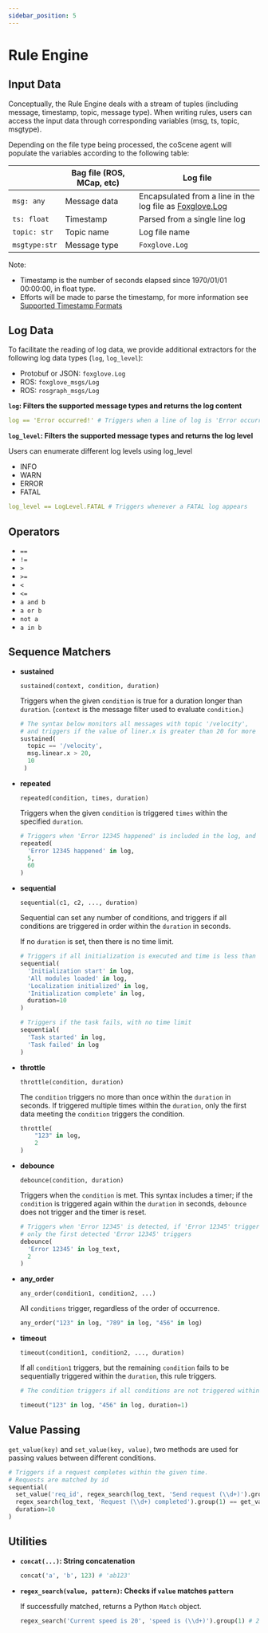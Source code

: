 ```yaml
---
sidebar_position: 5
---
```


# Rule Engine

## Input Data

Conceptually, the Rule Engine deals with a stream of tuples (including message, timestamp, topic, message type). When writing rules, users can access the input data through corresponding variables (msg, ts, topic, msgtype).

Depending on the file type being processed, the coScene agent will populate the variables according to the following table:

|               | Bag file (ROS, MCap, etc) | Log file                                                                                                                                   |
| ------------- | ------------------------- | ------------------------------------------------------------------------------------------------------------------------------------------ |
| `msg: any`    | Message data              | Encapsulated from a line in the log file as [Foxglove.Log](https://github.com/foxglove/schemas/blob/main/schemas/proto/foxglove/Log.proto) |
| `ts: float`   | Timestamp                 | Parsed from a single line log                                                                                                              |
| `topic: str`  | Topic name                | Log file name                                                                                                                              |
| `msgtype:str` | Message type              | `Foxglove.Log`                                                                                                                             |

Note:

- Timestamp is the number of seconds elapsed since 1970/01/01 00:00:00, in float type.
- Efforts will be made to parse the timestamp, for more information see [Supported Timestamp Formats](https://docs.coscene.cn/en/docs/recipes/data-diagnosis/add-rule/#prerequisites)

## Log Data

To facilitate the reading of log data, we provide additional extractors for the following log data types (`log`, `log_level`):

- Protobuf or JSON: `foxglove.Log`
- ROS: `foxglove_msgs/Log`
- ROS: `rosgraph_msgs/Log`

**`log`: Filters the supported message types and returns the log content**

```yaml
log == 'Error occurred!' # Triggers when a line of log is 'Error occurred!'
```

**`log_level`: Filters the supported message types and returns the log level**

Users can enumerate different log levels using log_level

- INFO
- WARN
- ERROR
- FATAL

```yaml
log_level == LogLevel.FATAL # Triggers whenever a FATAL log appears
```

## Operators

- `==`
- `!=`
- `>`
- `>=`
- `<`
- `<=`
- `a and b`
- `a or b`
- `not a`
- `a in b`

## Sequence Matchers

- **sustained**

  `sustained(context, condition, duration)`

  Triggers when the given `condition` is true for a duration longer than `duration`. (`context` is the message filter used to evaluate `condition`.)

  ```python
  # The syntax below monitors all messages with topic '/velocity',
  # and triggers if the value of liner.x is greater than 20 for more than 10 s
  sustained(
    topic == '/velocity',
    msg.linear.x > 20,
    10
   )
  ```

- **repeated**

  `repeated(condition, times, duration)`

  Triggers when the given `condition` is triggered `times` within the specified `duration`.

  ```python
  # Triggers when 'Error 12345 happened' is included in the log, and occurs 5 times within 60 seconds
  repeated(
    'Error 12345 happened' in log,
    5,
    60
  )
  ```

- **sequential**

  `sequential(c1, c2, ..., duration)`

  Sequential can set any number of conditions, and triggers if all conditions are triggered in order within the `duration` in seconds.

  If no `duration` is set, then there is no time limit.

  ```python
  # Triggers if all initialization is executed and time is less than 10 seconds
  sequential(
    'Initialization start' in log,
    'All modules loaded' in log,
    'Localization initialized' in log,
    'Initialization complete' in log,
    duration=10
  )

  # Triggers if the task fails, with no time limit
  sequential(
    'Task started' in log,
    'Task failed' in log
  )
  ```

- **throttle**

  `throttle(condition, duration)`

  The `condition` triggers no more than once within the `duration` in seconds. If triggered multiple times within the `duration`, only the first data meeting the `condition` triggers the condition.

  ```python
  throttle(
      "123" in log,
      2
  )
  ```

- **debounce**

  `debounce(condition, duration)`

  Triggers when the `condition` is met. This syntax includes a timer; if the `condition` is triggered again within the `duration` in seconds, `debounce` does not trigger and the timer is reset.

  ```python
  # Triggers when 'Error 12345' is detected, if 'Error 12345' triggers multiple times within 2 seconds,
  # only the first detected 'Error 12345' triggers
  debounce(
    'Error 12345' in log_text,
    2
  )
  ```

- **any_order**

  `any_order(condition1, condition2, ...)`

  All `conditions` trigger, regardless of the order of occurrence.

  ```python
  any_order("123" in log, "789" in log, "456" in log)
  ```

- **timeout**

  `timeout(condition1, condition2, ..., duration)`

  If all `condition1` triggers, but the remaining `condition` fails to be sequentially triggered within the `duration`, this rule triggers.

  ```python
  # The condition triggers if all conditions are not triggered within the duration period

  timeout("123" in log, "456" in log, duration=1)
  ```

## Value Passing

`get_value(key)` and `set_value(key, value)`, two methods are used for passing values between different conditions.

```python
# Triggers if a request completes within the given time.
# Requests are matched by id
sequential(
  set_value('req_id', regex_search(log_text, 'Send request (\\d+)').group(1)),
  regex_search(log_text, 'Request (\\d+) completed').group(1) == get_value('req_id'),
  duration=10
)
```

## Utilities

- **`concat(...)`: String concatenation**

  ```python
  concat('a', 'b', 123) # 'ab123'
  ```

- **`regex_search(value, pattern)`: Checks if `value` matches `pattern`**

  If successfully matched, returns a Python `Match` object.

  ```python
  regex_search('Current speed is 20', 'speed is (\\d+)').group(1) # 20
  ```
